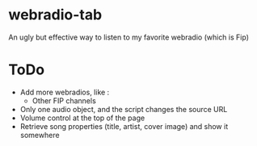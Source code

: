 # webradio-tab
An ugly but effective way to listen to my favorite webradio (which is Fip)


# ToDo
- Add more webradios, like :
  - Other FIP channels
- Only one audio object, and the script changes the source URL
- Volume control at the top of the page
- Retrieve song properties (title, artist, cover image) and show it somewhere


